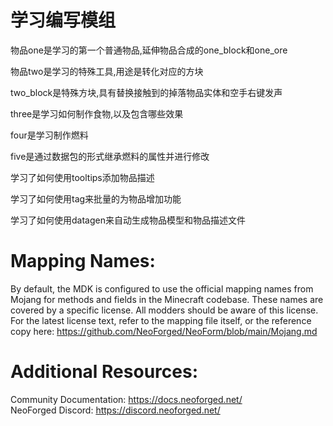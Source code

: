 
学习编写模组
=======

物品one是学习的第一个普通物品,延伸物品合成的one_block和one_ore

物品two是学习的特殊工具,用途是转化对应的方块

two_block是特殊方块,具有替换接触到的掉落物品实体和空手右键发声

three是学习如何制作食物,以及包含哪些效果

four是学习制作燃料

five是通过数据包的形式继承燃料的属性并进行修改

学习了如何使用tooltips添加物品描述

学习了如何使用tag来批量的为物品增加功能

学习了如何使用datagen来自动生成物品模型和物品描述文件

Mapping Names:
============
By default, the MDK is configured to use the official mapping names from Mojang for methods and fields 
in the Minecraft codebase. These names are covered by a specific license. All modders should be aware of this
license. For the latest license text, refer to the mapping file itself, or the reference copy here:
https://github.com/NeoForged/NeoForm/blob/main/Mojang.md

Additional Resources: 
==========
Community Documentation: https://docs.neoforged.net/  
NeoForged Discord: https://discord.neoforged.net/
